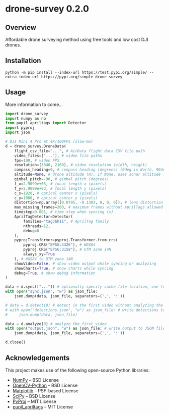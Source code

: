 # drone-survey 0.2.0

## Overview
Affordable drone surveying method using free tools and low cost DJI drones.

## Installation
```console
python -m pip install --index-url https://test.pypi.org/simple/ --extra-index-url https://pypi.org/simple drone-survey
```

## Usage
More information to come...
```python
import drone_survey
import numpy as np
from pupil_apriltags import Detector
import pyproj
import json

# DJI Mini 4 Pro at 4K/100FPS (slow-mo)
d = drone_survey.DroneData(
    flight_csv_file="...", # AirData flight data CSV file path
    video_files=["..."], # video file paths
    fps=100, # video FPS
    resolution=(3840, 2160), # video resolution (width, height)
    compass_heading=0, # compass heading (degrees) [0deg is North, 90deg is East, etc...]
    altitude=None, # drone altitude (m). If None, uses sonar altitude from CSV file
    gimbal_pitch=-90, # gimbal pitch (degrees)
    f_x=2.9099e+03, # focal length x (pixels)
    f_y=2.9099e+03, # focal length y (pixels)
    c_x=1920, # optical center x (pixels)
    c_y=1080, # optical center y (pixels)
    distortion=np.array([0.0705, -0.1303, 0, 0, 0]), # lens distortion OpenCV coefficients
    max_missing_frames=200, # maximum frames without AprilTags allowed while syncing
    timestep=0.001, # time step when syncing (s)
    AprilTagDetector=Detector(
        families="tag36h11", # AprilTag family
        nthreads=12,
        debug=0
    ),
    pyprojTransformer=pyproj.Transformer.from_crs(
        pyproj.CRS("EPSG:4326"), # WGS84
        pyproj.CRS("EPSG:3158"), # UTM zone 14N
        always_xy=True
    ), # WGS84 to UTM zone 14N
    showVideo=False, # show video output while syncing or analyzing
    showCharts=True, # show charts while syncing
    debug=True, # show debug information
)

data = d.sync(["..."]) # optionally specify cache file location, one for each video
with open("sync.json", "w") as json_file:
    json.dump(data, json_file, separators=(',', ':'))

# data = d.detect(0) # detect in the first video without analyzing the results
# with open("detections.json", "w") as json_file: # write detections to JSON file
#     json.dump(data, json_file)

data = d.analyze(0) # analyze the first video
with open("output.json", "w") as json_file: # write output to JSON file
    json.dump(data, json_file, separators=(',', ':'))

d.close()
```

## Acknowledgements
This project makes use of the following open-source Python libraries:

- [NumPy](https://numpy.org/) – BSD License
- [OpenCV-Python](https://opencv.org/) – BSD License
- [Matplotlib](https://matplotlib.org/) – PSF-based License
- [SciPy](https://scipy.org/) – BSD License
- [PyProj](https://pyproj4.github.io/pyproj/stable/) – MIT License
- [pupil_apriltags](https://github.com/pupil-labs/apriltags) – MIT License